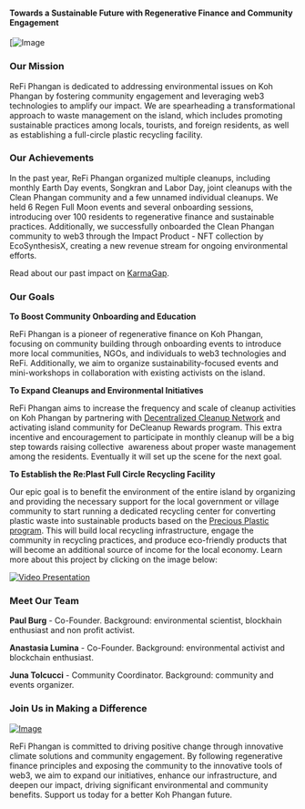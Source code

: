#### Towards a Sustainable Future with Regenerative Finance and Community Engagement

[![Image](https://beige-defiant-spoonbill-537.mypinata.cloud/ipfs/QmenJAv55AUpnPwDVGCKkN8bXarNLnNW8kj4kAHdeAphZk)

### Our Mission

ReFi Phangan is dedicated to addressing environmental issues on Koh Phangan by fostering community engagement and leveraging web3 technologies to amplify our impact. We are spearheading a transformational approach to waste management on the island, which includes promoting sustainable practices among locals, tourists, and foreign residents, as well as establishing a full-circle plastic recycling facility.

### Our Achievements

In the past year, ReFi Phangan organized multiple cleanups, including monthly Earth Day events, Songkran and Labor Day, joint cleanups with the Clean Phangan community and a few unnamed individual cleanups. We held 6 Regen Full Moon events and several onboarding sessions, introducing over 100 residents to regenerative finance and sustainable practices. Additionally, we successfully onboarded the Clean Phangan community to web3 through the Impact Product - NFT collection by EcoSynthesisX, creating a new revenue stream for ongoing environmental efforts.

Read about our past impact on [KarmaGap](https://gap.karmahq.xyz/project/refi-phangan-empowering-regenerative-future/impact).

### Our Goals

**To Boost Community Onboarding and Education**

ReFi Phangan is a pioneer of regenerative finance on Koh Phangan, focusing on community building through onboarding events to introduce more local communities, NGOs, and individuals to web3 technologies and ReFi. Additionally, we aim to organize sustainability-focused events and mini-workshops in collaboration with existing activists on the island.

**To Expand Cleanups and Environmental Initiatives**

ReFi Phangan aims to increase the frequency and scale of cleanup activities on Koh Phangan by partnering with [Decentralized Cleanup Network](https://x.com/decentracleanup) and activating island community for DeCleanup Rewards program. This extra incentive and encouragement to participate in monthly cleanup will be a big step towards raising collective 
awareness about proper waste management among the residents. Eventually it will set up the scene for the next goal.

**To Establish the Re:Plast Full Circle Recycling Facility**

Our epic goal is to benefit the environment of the entire island by organizing and providing the necessary support for the local government or village community to start running a dedicated recycling center for converting plastic waste into sustainable products based on the [Precious Plastic program](https://www.preciousplastic.com). This will build local recycling infrastructure, engage the community in recycling practices, and produce eco-friendly products that will become an additional source of income for the local economy. Learn more about this project by clicking on the image below:

[![Video Presentation](https://beige-defiant-spoonbill-537.mypinata.cloud/ipfs/QmVtHQanmkZMXagriRYaJzFKJ3Yzg5G9gexqypj36zjY5p)](https://beige-defiant-spoonbill-537.mypinata.cloud/ipfs/QmcFN8L46kcCG2AfmJV6JcQTbcM6LFfdByYeFPS8EuzgCK)

### Meet Our Team

**Paul Burg** - Co-Founder. Background: environmental scientist, blockhain enthusiast and non profit activist.

**Anastasia Lumina** - Co-Founder. Background: environmental activist and blockchain enthusiast.

**Juna Tolcucci** - Community Coordinator. Background: community and events organizer.

### Join Us in Making a Difference

[![Image](https://beige-defiant-spoonbill-537.mypinata.cloud/ipfs/QmTP1eaJCmLTfgkjpTJBUGWRed321a316zhPNBBK1ni9KJ)](https://beige-defiant-spoonbill-537.mypinata.cloud/ipfs/QmTP1eaJCmLTfgkjpTJBUGWRed321a316zhPNBBK1ni9KJ)

ReFi Phangan is committed to driving positive change through innovative climate solutions and community engagement. By following regenerative finance principles and exposing the community to the innovative tools of web3, we aim to expand our initiatives, enhance our infrastructure, and deepen our impact, driving significant environmental and community benefits. Support us today for a better Koh Phangan future.
